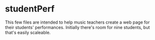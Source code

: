# studentPerf
This few files are intended to help music teachers create a web page for their students' performances. Initially there's room for nine students, but that's easily scaleable.
